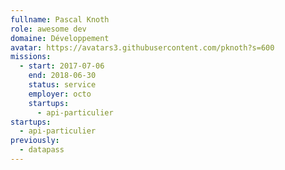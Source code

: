 ```yaml
---
fullname: Pascal Knoth
role: awesome dev
domaine: Développement
avatar: https://avatars3.githubusercontent.com/pknoth?s=600
missions:
  - start: 2017-07-06
    end: 2018-06-30
    status: service
    employer: octo
    startups:
      - api-particulier
startups:
  - api-particulier
previously:
  - datapass
---
```

